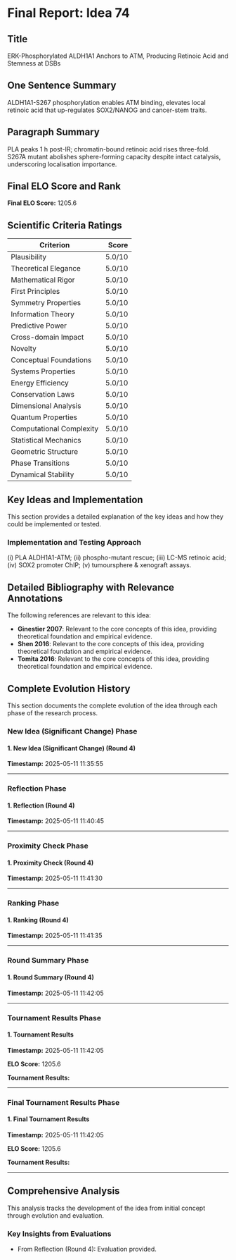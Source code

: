 # Final Report: Idea 74

## Title

ERK-Phosphorylated ALDH1A1 Anchors to ATM, Producing Retinoic Acid and Stemness at DSBs

## One Sentence Summary

ALDH1A1-S267 phosphorylation enables ATM binding, elevates local retinoic acid that up-regulates SOX2/NANOG and cancer-stem traits.

## Paragraph Summary

PLA peaks 1 h post-IR; chromatin-bound retinoic acid rises three-fold. S267A mutant abolishes sphere-forming capacity despite intact catalysis, underscoring localisation importance.

## Final ELO Score and Rank

**Final ELO Score:** 1205.6

## Scientific Criteria Ratings

| Criterion | Score |
|---|---:|
| Plausibility | 5.0/10 |
| Theoretical Elegance | 5.0/10 |
| Mathematical Rigor | 5.0/10 |
| First Principles | 5.0/10 |
| Symmetry Properties | 5.0/10 |
| Information Theory | 5.0/10 |
| Predictive Power | 5.0/10 |
| Cross-domain Impact | 5.0/10 |
| Novelty | 5.0/10 |
| Conceptual Foundations | 5.0/10 |
| Systems Properties | 5.0/10 |
| Energy Efficiency | 5.0/10 |
| Conservation Laws | 5.0/10 |
| Dimensional Analysis | 5.0/10 |
| Quantum Properties | 5.0/10 |
| Computational Complexity | 5.0/10 |
| Statistical Mechanics | 5.0/10 |
| Geometric Structure | 5.0/10 |
| Phase Transitions | 5.0/10 |
| Dynamical Stability | 5.0/10 |

## Key Ideas and Implementation

This section provides a detailed explanation of the key ideas and how they could be implemented or tested.

### Implementation and Testing Approach

(i) PLA ALDH1A1-ATM; (ii) phospho-mutant rescue; (iii) LC-MS retinoic acid; (iv) SOX2 promoter ChIP; (v) tumoursphere & xenograft assays.


## Detailed Bibliography with Relevance Annotations

The following references are relevant to this idea:

- **Ginestier 2007**: Relevant to the core concepts of this idea, providing theoretical foundation and empirical evidence.
- **Shen 2016**: Relevant to the core concepts of this idea, providing theoretical foundation and empirical evidence.
- **Tomita 2016**: Relevant to the core concepts of this idea, providing theoretical foundation and empirical evidence.
## Complete Evolution History

This section documents the complete evolution of the idea through each phase of the research process.

### New Idea (Significant Change) Phase

#### 1. New Idea (Significant Change) (Round 4)
**Timestamp:** 2025-05-11 11:35:55



---

### Reflection Phase

#### 1. Reflection (Round 4)
**Timestamp:** 2025-05-11 11:40:45



---

### Proximity Check Phase

#### 1. Proximity Check (Round 4)
**Timestamp:** 2025-05-11 11:41:30



---

### Ranking Phase

#### 1. Ranking (Round 4)
**Timestamp:** 2025-05-11 11:41:35



---

### Round Summary Phase

#### 1. Round Summary (Round 4)
**Timestamp:** 2025-05-11 11:42:05



---

### Tournament Results Phase

#### 1. Tournament Results
**Timestamp:** 2025-05-11 11:42:05

**ELO Score:** 1205.6

**Tournament Results:**



---

### Final Tournament Results Phase

#### 1. Final Tournament Results
**Timestamp:** 2025-05-11 11:42:05

**ELO Score:** 1205.6

**Tournament Results:**



---

## Comprehensive Analysis

This analysis tracks the development of the idea from initial concept through evolution and evaluation.

### Key Insights from Evaluations

- From Reflection (Round 4): Evaluation provided.
